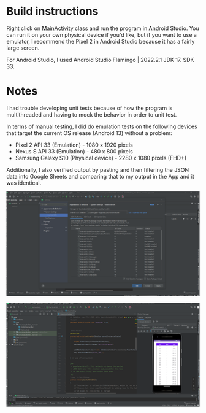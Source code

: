 # Build instructions

Right click on [MainActivity class](https://github.com/gcmaidana/fetch-exercise/blob/master/app/src/main/java/com/example/fetch_exercise/MainActivity.java) and run the program in Android Studio.
You can run it on your own physical device if you'd like, but
if you want to use a emulator, I recommend the Pixel 2 in Android Studio
because it has a fairly large screen.

For Android Studio, I used Android Studio Flamingo | 2022.2.1
JDK 17.
SDK 33.



# Notes
I had trouble developing unit tests because of how the program is multithreaded and having to mock the behavior in order to unit test. 


In terms of manual testing, I did do emulation tests on the following devices that target the current OS release (Android 13) without a problem:

- Pixel 2 API 33 (Emulation) - 1080 x 1920 pixels
- Nexus S API 33 (Emulation) - 480 x 800 pixels
- Samsung Galaxy S10 (Physical device) - 2280 x 1080 pixels (FHD+)

Additionally, I also verified output by pasting and then filtering the JSON data into Google Sheets and comparing that to my output in the App and it was identical.


![Screenshot1](sdkscreenshot.png)

![Screenshot2](emulator.png)
